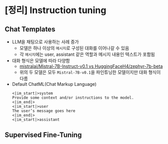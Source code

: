 # [정리] Instruction tuning
## Chat Templates
- LLM을 채팅으로 사용하는 사례 증가
    - 모델은 하나 이상의 `메시지`로 구성된 대화를 이어나갈 수 있음
    - 각 `메시지`에는 user, assistant 같은 역할과 메시지 내용인 텍스트가 포함됨
- 대화 형식은 모델에 따라 다양함
    - [mistralai/Mistral-7B-Instruct-v0.1 vs HuggingFaceH4/zephyr-7b-beta](./chat_templates.ipynb)
    - 위의 두 모델은 모두 `Mistral-7B-v0.1`을 파인튜닝한 모델이지만 대화 형식이 다름
- Default ChatML(Chat Markup Language)
    ```
    <|im_start|>system 
    Provide some context and/or instructions to the model.
    <|im_end|> 
    <|im_start|>user 
    The user’s message goes here
    <|im_end|> 
    <|im_start|>assistant
    ```
## Supervised Fine-Tuning
